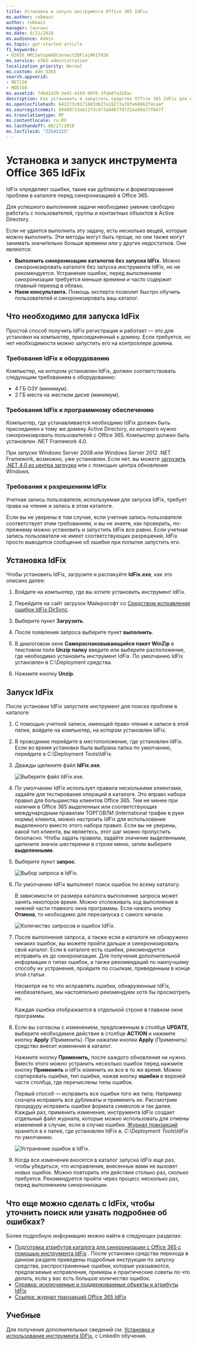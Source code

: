 ```yaml
---
title: Установка и запуск инструмента Office 365 IdFix
ms.author: robmazz
author: robmazz
manager: laurawi
ms.date: 8/21/2018
ms.audience: Admin
ms.topic: get-started-article
f1_keywords:
- O365E_HRCSetupAADConnectIDFixLM617036
ms.service: o365-administration
localization_priority: Normal
ms.custom: Adm_O365
search.appverid:
- MET150
- MOE150
ms.assetid: f4bd2439-3e41-4169-99f6-3fabdfa326ac
description: Как установить и запустить средство Office 365 IdFix для очистки active directory перед выполнением синхронизации в Office 365.
ms.openlocfilehash: 642273c0171603d627a19273a78fe66662f4caaf
ms.sourcegitcommit: 69d60723e611f3c973a6d6779722aa9da77f647f
ms.translationtype: MT
ms.contentlocale: ru-RU
ms.lasthandoff: 08/27/2018
ms.locfileid: "22542325"
---
```

# <a name="install-and-run-the-office-365-idfix-tool"></a>Установка и запуск инструмента Office 365 IdFix

IdFix определяет ошибки, такие как дубликаты и форматирования проблем в каталоге перед синхронизацией в Office 365. 
  
Для успешного выполнения задачи необходимо умение свободно работать с пользователей, группы и контактных объектов в Active Directory.
  
Если не удается выполнить эту задачу, есть несколько вещей, которые можно выполнить. Эти методы могут быть проще, но они также могут занимать значительно больше времени или у других недостатков. Они являются:
  
- **Выполнить синхронизацию каталогов без запуска IdFix.** Можно синхронизировать каталоге без запуска инструмента IdFix, но не рекомендуется. Устранение ошибок, перед выполнением синхронизации требуется меньше времени и часто содержит плавный переход в облако. 
- **Наем консультанта.** Помощь эксперта позволит быстро обучить пользователей и синхронизировать ваш каталог. 
    
## <a name="what-you-need-to-run-idfix"></a>Что необходимо для запуска IdFix

Простой способ получить IdFix регистрация и работает — это для установки на компьютер, присоединенный к домену. Если требуется, но нет необходимости можно запустить его на контроллере домена.
  
### <a name="idfix-hardware-requirements"></a>Требования IdFix к оборудованию

Компьютер, на котором установлен IdFix, должен соответствовать следующим требованиям к оборудованию:
  
- 4 ГБ ОЗУ (минимум).
- 2 ГБ места на жестком диске (минимум).
    
### <a name="idfix-software-requirements"></a>Требования IdFix к программному обеспечению

Компьютер, где устанавливается необходимо IdFix должен быть присоединен к тому же домену Active Directory, из которого нужно синхронизировать пользователей с Office 365. Компьютер должен быть установлен .NET Framework 4.0. 
  
При запуске Windows Server 2008 или Windows Server 2012 .NET Framework, возможно, уже установлен. Если нет, вы можете [загрузить .NET 4.0 из центра загрузки](https://go.microsoft.com/fwlink/p/?LinkId=400475) или с помощью центра обновления Windows. 
  
### <a name="idfix-permissions-requirements"></a>Требования к разрешениям IdFix

Учетная запись пользователя, используемая для запуска IdFix, требует права на чтение и запись в этом каталоге.
  
Если вы не уверены в том случае, если учетная запись пользователя соответствует этим требованиям, и вы не знаете, как проверить, по-прежнему можно установить и запустить IdFix все равно. Если учетная запись пользователя не имеет соответствующих разрешений, IdFix просто выводится сообщение об ошибке при попытке запустить его.
  
## <a name="install-idfix"></a>Установка IdFix

Чтобы установить IdFix, загрузите и распакуйте **IdFix.exe**, как это описано далее: 
  
1. Войдите на компьютер, где вы хотите установить инструмент IdFix.
    
2. Перейдите на сайт загрузок Майкрософт со [Средством исправления ошибок IdFix DirSync](https://go.microsoft.com/fwlink/?linkid=867219).
    
3. Выберите пункт **Загрузить**.
    
4. После появления запроса выберите пункт **выполнить**.
    
5. В диалоговом окне **Самораспаковывающийся пакет WinZip** в текстовом поле **Unzip папку** введите или выберите расположение, где необходимо установить инструмент IdFix. По умолчанию IdFix установлен в C:\Deployment средства\. 
    
6. Нажмите кнопку **Unzip**.
    
## <a name="run-the-idfix-tool"></a>Запуск IdFix

После установки IdFix запустите инструмент для поиска проблем в каталоге:
  
1. С помощью учетной записи, имеющей право чтения и записи в этой папке, войдите на компьютер, на котором установлен IdFix.
    
2. В проводнике перейдите в местоположение, где установлен IdFix. Если во время установки была выбрана папка по умолчанию, перейдите в C:\Deployment Tools\IdFix.
    
3. Дважды щелкните файл **IdFix.exe**. 
    
    ![Выберите файл IdFix.exe.](media/a9387bbc-991f-41c2-a500-45e3ce574285.JPG)
  
4. По умолчанию IdFix использует правила несколькими клиентами, задайте для тестирования операций в каталоге. Это вправо набора правил для большинства клиентов Office 365. Тем не менее при наличии в Office 365 выделенных или соответствующих международным правилам ТОРГОВЛИ (International трафик в руки нормы) клиента, можно настроить IdFix для использования выделенного вместо этого набора правил. Если вы не уверены, какой тип клиента, вы являетесь, этот шаг можно пропустить безопасно. Чтобы задать правила, задайте значение выделенными, щелкните значок шестеренки в строке меню, затем выберите **выделенными**.
    
5. Выберите пункт **запрос**.
    
    ![Выбор запроса в IdFix.](media/a07a7aa7-d0ac-4817-8757-946019813a57.JPG)
  
6. По умолчанию IdFix выполняет поиск ошибок по всему каталогу.
    
    В зависимости от размера каталога выполнение запроса может занять некоторое время. Можно отслеживать ход выполнения в нижней части главного окна программы. Если нажать кнопку **Отмена**, то необходимо для перезапуска с самого начала.
    
    ![Количество запросов и ошибок IdFix.](media/da0198a0-7d4d-4afe-a256-e82f1330ada5.JPG)
  
7. После выполнения запроса, а также если в каталоге не обнаружено никаких ошибок, вы можете пройти дальше и синхронизировать свой каталог. Если в каталоге есть ошибки, рекомендуется исправить их до синхронизации. Для получения дополнительной информации о типах ошибок, а также рекомендаций по наилучшему способу их устранения, пройдите по ссылкам, приведенным в конце этой статьи. 
    
    Несмотря на то что исправлять ошибки, обнаруженные IdFix, необязательно, мы настоятельно рекомендуем хотя бы просмотреть их.
    
    Каждая ошибка отображается в отдельной строке в главном окне программы. 
    
8. Если вы согласны с изменением, предложенным в столбце **UPDATE**, выберите необходимое действие в столбце **ACTION** и нажмите кнопку **Apply** (Применить). При нажатии кнопки **Apply** (Применить) средство внесет изменения в каталог.
    
    Нажмите кнопку **Применить,** после каждого обновления не нужно. Вместо этого можно устранить несколько ошибок перед нажмите кнопку **Применить** и IdFix изменить их все в то же время. Можно сортировать ошибки, тип ошибки, нажав кнопку **ошибки** в верхней части столбца, где перечислены типы ошибок. 
    
    Первый способ — исправить все ошибки того же типа; Например сначала исправить все дубликаты и применить их. Рассмотрим процедуру исправить ошибки формата символов и так далее. Каждый раз, применить изменения, инструмента IdFix создает отдельный файл журнала, которые можно использовать для отмены изменений в случае, если в случае ошибки. [Журнал транзакций](idfix-transaction-log.md) хранится в к папке, где установлен IdFix в.  _C:\Deployment Tools\IdFix_ по умолчанию. 
    
    ![Устранение ошибок в IdFix.](media/5f051070-652c-4be7-98bf-312295e32371.png)
  
9. Когда все изменения вносятся в каталог запуска IdFix еще раз, чтобы убедиться, что исправления, внесенные вами не вызовет новых ошибок. Можно повторить эти действия столько раз, сколько требуется. Рекомендуется пройти через процесс несколько раз, перед выполнением синхронизации.
    
## <a name="i-want-to-refine-my-search-or-dig-deeper-into-the-errors-what-else-can-i-do-with-idfix"></a>Что еще можно сделать с IdFix, чтобы уточнить поиск или узнать подробнее об ошибках?

Более подробную информацию можно найти в следующих разделах:
  
- [Подготовка атрибутов каталога для синхронизации с Office 365 с помощью инструмента IdFix](prepare-directory-attributes-for-synch-with-idfix.md) . После установки средства перехода в данном разделе приведены подробные инструкции по запуску средства, распространенные ошибки, которые указываются, предлагаемые исправления, примеры и практические советы по что делать, если у вас есть большое количество ошибок. 
- [Справка: исключаемые и поддерживаемые объекты и атрибуты IdFix](idfix-excluded-and-supported-objects-and-attributes.md)  
- [Ссылка: журнал транзакций Office 365 IdFix](idfix-transaction-log.md)
    
## <a name="video-training"></a>Учебные

Для получения дополнительных сведений см. [Установка и использование инструмента IDFix](https://support.office.com/article/4d81d73c-f172-4fd5-8542-f601c0c96aa9.aspx), с LinkedIn обучения.
  

